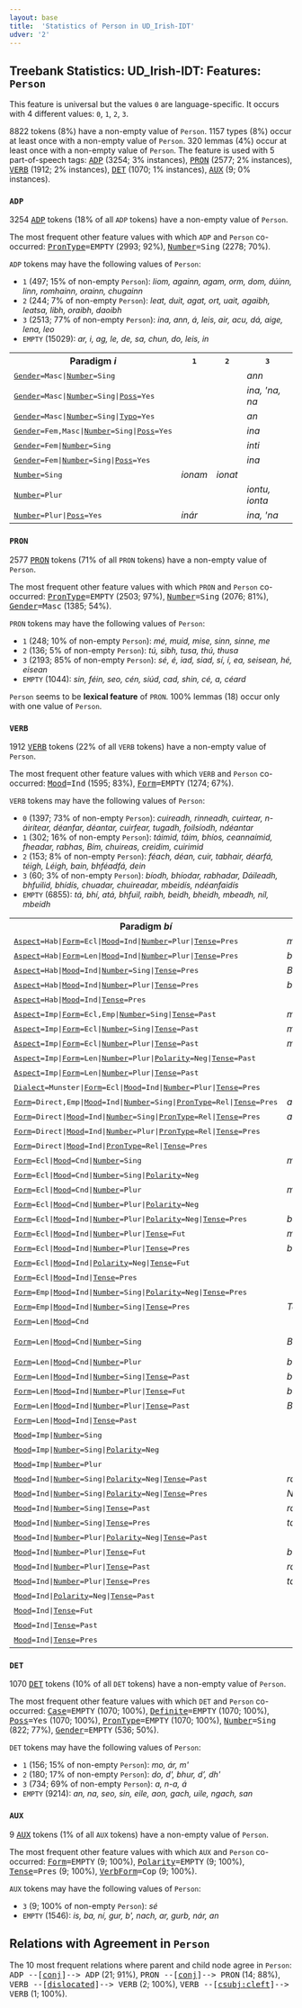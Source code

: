 ```yaml
---
layout: base
title:  'Statistics of Person in UD_Irish-IDT'
udver: '2'
---
```


## Treebank Statistics: UD_Irish-IDT: Features: `Person`

This feature is universal but the values `0` are language-specific.
It occurs with 4 different values: `0`, `1`, `2`, `3`.

8822 tokens (8%) have a non-empty value of `Person`.
1157 types (8%) occur at least once with a non-empty value of `Person`.
320 lemmas (4%) occur at least once with a non-empty value of `Person`.
The feature is used with 5 part-of-speech tags: <tt><a href="ga_idt-pos-ADP.html">ADP</a></tt> (3254; 3% instances), <tt><a href="ga_idt-pos-PRON.html">PRON</a></tt> (2577; 2% instances), <tt><a href="ga_idt-pos-VERB.html">VERB</a></tt> (1912; 2% instances), <tt><a href="ga_idt-pos-DET.html">DET</a></tt> (1070; 1% instances), <tt><a href="ga_idt-pos-AUX.html">AUX</a></tt> (9; 0% instances).

### `ADP`

3254 <tt><a href="ga_idt-pos-ADP.html">ADP</a></tt> tokens (18% of all `ADP` tokens) have a non-empty value of `Person`.

The most frequent other feature values with which `ADP` and `Person` co-occurred: <tt><a href="ga_idt-feat-PronType.html">PronType</a></tt><tt>=EMPTY</tt> (2993; 92%), <tt><a href="ga_idt-feat-Number.html">Number</a></tt><tt>=Sing</tt> (2278; 70%).

`ADP` tokens may have the following values of `Person`:

* `1` (497; 15% of non-empty `Person`): <em>liom, againn, agam, orm, dom, dúinn, linn, romhainn, orainn, chugainn</em>
* `2` (244; 7% of non-empty `Person`): <em>leat, duit, agat, ort, uait, agaibh, leatsa, libh, oraibh, daoibh</em>
* `3` (2513; 77% of non-empty `Person`): <em>ina, ann, á, leis, air, acu, dá, aige, lena, leo</em>
* `EMPTY` (15029): <em>ar, i, ag, le, de, sa, chun, do, leis, in</em>

<table>
  <tr><th>Paradigm <i>i</i></th><th><tt>1</tt></th><th><tt>2</tt></th><th><tt>3</tt></th></tr>
  <tr><td><tt><tt><a href="ga_idt-feat-Gender.html">Gender</a></tt><tt>=Masc</tt>|<tt><a href="ga_idt-feat-Number.html">Number</a></tt><tt>=Sing</tt></tt></td><td></td><td></td><td><em>ann</em></td></tr>
  <tr><td><tt><tt><a href="ga_idt-feat-Gender.html">Gender</a></tt><tt>=Masc</tt>|<tt><a href="ga_idt-feat-Number.html">Number</a></tt><tt>=Sing</tt>|<tt><a href="ga_idt-feat-Poss.html">Poss</a></tt><tt>=Yes</tt></tt></td><td></td><td></td><td><em>ina, 'na, na</em></td></tr>
  <tr><td><tt><tt><a href="ga_idt-feat-Gender.html">Gender</a></tt><tt>=Masc</tt>|<tt><a href="ga_idt-feat-Number.html">Number</a></tt><tt>=Sing</tt>|<tt><a href="ga_idt-feat-Typo.html">Typo</a></tt><tt>=Yes</tt></tt></td><td></td><td></td><td><em>an</em></td></tr>
  <tr><td><tt><tt><a href="ga_idt-feat-Gender.html">Gender</a></tt><tt>=Fem,Masc</tt>|<tt><a href="ga_idt-feat-Number.html">Number</a></tt><tt>=Sing</tt>|<tt><a href="ga_idt-feat-Poss.html">Poss</a></tt><tt>=Yes</tt></tt></td><td></td><td></td><td><em>ina</em></td></tr>
  <tr><td><tt><tt><a href="ga_idt-feat-Gender.html">Gender</a></tt><tt>=Fem</tt>|<tt><a href="ga_idt-feat-Number.html">Number</a></tt><tt>=Sing</tt></tt></td><td></td><td></td><td><em>inti</em></td></tr>
  <tr><td><tt><tt><a href="ga_idt-feat-Gender.html">Gender</a></tt><tt>=Fem</tt>|<tt><a href="ga_idt-feat-Number.html">Number</a></tt><tt>=Sing</tt>|<tt><a href="ga_idt-feat-Poss.html">Poss</a></tt><tt>=Yes</tt></tt></td><td></td><td></td><td><em>ina</em></td></tr>
  <tr><td><tt><tt><a href="ga_idt-feat-Number.html">Number</a></tt><tt>=Sing</tt></tt></td><td><em>ionam</em></td><td><em>ionat</em></td><td></td></tr>
  <tr><td><tt><tt><a href="ga_idt-feat-Number.html">Number</a></tt><tt>=Plur</tt></tt></td><td></td><td></td><td><em>iontu, ionta</em></td></tr>
  <tr><td><tt><tt><a href="ga_idt-feat-Number.html">Number</a></tt><tt>=Plur</tt>|<tt><a href="ga_idt-feat-Poss.html">Poss</a></tt><tt>=Yes</tt></tt></td><td><em>inár</em></td><td></td><td><em>ina, 'na</em></td></tr>
</table>

### `PRON`

2577 <tt><a href="ga_idt-pos-PRON.html">PRON</a></tt> tokens (71% of all `PRON` tokens) have a non-empty value of `Person`.

The most frequent other feature values with which `PRON` and `Person` co-occurred: <tt><a href="ga_idt-feat-PronType.html">PronType</a></tt><tt>=EMPTY</tt> (2503; 97%), <tt><a href="ga_idt-feat-Number.html">Number</a></tt><tt>=Sing</tt> (2076; 81%), <tt><a href="ga_idt-feat-Gender.html">Gender</a></tt><tt>=Masc</tt> (1385; 54%).

`PRON` tokens may have the following values of `Person`:

* `1` (248; 10% of non-empty `Person`): <em>mé, muid, mise, sinn, sinne, me</em>
* `2` (136; 5% of non-empty `Person`): <em>tú, sibh, tusa, thú, thusa</em>
* `3` (2193; 85% of non-empty `Person`): <em>sé, é, iad, siad, sí, í, ea, seisean, hé, eisean</em>
* `EMPTY` (1044): <em>sin, féin, seo, cén, siúd, cad, shin, cé, a, céard</em>

`Person` seems to be **lexical feature** of `PRON`. 100% lemmas (18) occur only with one value of `Person`.

### `VERB`

1912 <tt><a href="ga_idt-pos-VERB.html">VERB</a></tt> tokens (22% of all `VERB` tokens) have a non-empty value of `Person`.

The most frequent other feature values with which `VERB` and `Person` co-occurred: <tt><a href="ga_idt-feat-Mood.html">Mood</a></tt><tt>=Ind</tt> (1595; 83%), <tt><a href="ga_idt-feat-Form.html">Form</a></tt><tt>=EMPTY</tt> (1274; 67%).

`VERB` tokens may have the following values of `Person`:

* `0` (1397; 73% of non-empty `Person`): <em>cuireadh, rinneadh, cuirtear, n-áirítear, déanfar, déantar, cuirfear, tugadh, foilsíodh, ndéantar</em>
* `1` (302; 16% of non-empty `Person`): <em>táimid, táim, bhíos, ceannaímid, fheadar, rabhas, Bím, chuireas, creidim, cuirimid</em>
* `2` (153; 8% of non-empty `Person`): <em>féach, déan, cuir, tabhair, déarfá, téigh, Léigh, bain, bhféadfá, dein</em>
* `3` (60; 3% of non-empty `Person`): <em>bíodh, bhíodar, rabhadar, Dáileadh, bhfuilid, bhídís, chuadar, chuireadar, mbeidís, ndéanfaidís</em>
* `EMPTY` (6855): <em>tá, bhí, atá, bhfuil, raibh, beidh, bheidh, mbeadh, níl, mbeidh</em>

<table>
  <tr><th>Paradigm <i>bí</i></th><th><tt>1</tt></th><th><tt>2</tt></th><th><tt>3</tt></th><th><tt>0</tt></th></tr>
  <tr><td><tt><tt><a href="ga_idt-feat-Aspect.html">Aspect</a></tt><tt>=Hab</tt>|<tt><a href="ga_idt-feat-Form.html">Form</a></tt><tt>=Ecl</tt>|<tt><a href="ga_idt-feat-Mood.html">Mood</a></tt><tt>=Ind</tt>|<tt><a href="ga_idt-feat-Number.html">Number</a></tt><tt>=Plur</tt>|<tt><a href="ga_idt-feat-Tense.html">Tense</a></tt><tt>=Pres</tt></tt></td><td><em>mbímid</em></td><td></td><td></td><td></td></tr>
  <tr><td><tt><tt><a href="ga_idt-feat-Aspect.html">Aspect</a></tt><tt>=Hab</tt>|<tt><a href="ga_idt-feat-Form.html">Form</a></tt><tt>=Len</tt>|<tt><a href="ga_idt-feat-Mood.html">Mood</a></tt><tt>=Ind</tt>|<tt><a href="ga_idt-feat-Number.html">Number</a></tt><tt>=Plur</tt>|<tt><a href="ga_idt-feat-Tense.html">Tense</a></tt><tt>=Pres</tt></tt></td><td><em>bhímid</em></td><td></td><td></td><td></td></tr>
  <tr><td><tt><tt><a href="ga_idt-feat-Aspect.html">Aspect</a></tt><tt>=Hab</tt>|<tt><a href="ga_idt-feat-Mood.html">Mood</a></tt><tt>=Ind</tt>|<tt><a href="ga_idt-feat-Number.html">Number</a></tt><tt>=Sing</tt>|<tt><a href="ga_idt-feat-Tense.html">Tense</a></tt><tt>=Pres</tt></tt></td><td><em>Bím</em></td><td></td><td></td><td></td></tr>
  <tr><td><tt><tt><a href="ga_idt-feat-Aspect.html">Aspect</a></tt><tt>=Hab</tt>|<tt><a href="ga_idt-feat-Mood.html">Mood</a></tt><tt>=Ind</tt>|<tt><a href="ga_idt-feat-Number.html">Number</a></tt><tt>=Plur</tt>|<tt><a href="ga_idt-feat-Tense.html">Tense</a></tt><tt>=Pres</tt></tt></td><td><em>bímid</em></td><td></td><td></td><td></td></tr>
  <tr><td><tt><tt><a href="ga_idt-feat-Aspect.html">Aspect</a></tt><tt>=Hab</tt>|<tt><a href="ga_idt-feat-Mood.html">Mood</a></tt><tt>=Ind</tt>|<tt><a href="ga_idt-feat-Tense.html">Tense</a></tt><tt>=Pres</tt></tt></td><td></td><td></td><td></td><td><em>Bítear</em></td></tr>
  <tr><td><tt><tt><a href="ga_idt-feat-Aspect.html">Aspect</a></tt><tt>=Imp</tt>|<tt><a href="ga_idt-feat-Form.html">Form</a></tt><tt>=Ecl,Emp</tt>|<tt><a href="ga_idt-feat-Number.html">Number</a></tt><tt>=Sing</tt>|<tt><a href="ga_idt-feat-Tense.html">Tense</a></tt><tt>=Past</tt></tt></td><td><em>mbínnse</em></td><td></td><td></td><td></td></tr>
  <tr><td><tt><tt><a href="ga_idt-feat-Aspect.html">Aspect</a></tt><tt>=Imp</tt>|<tt><a href="ga_idt-feat-Form.html">Form</a></tt><tt>=Ecl</tt>|<tt><a href="ga_idt-feat-Number.html">Number</a></tt><tt>=Sing</tt>|<tt><a href="ga_idt-feat-Tense.html">Tense</a></tt><tt>=Past</tt></tt></td><td><em>mbínn</em></td><td></td><td></td><td></td></tr>
  <tr><td><tt><tt><a href="ga_idt-feat-Aspect.html">Aspect</a></tt><tt>=Imp</tt>|<tt><a href="ga_idt-feat-Form.html">Form</a></tt><tt>=Ecl</tt>|<tt><a href="ga_idt-feat-Number.html">Number</a></tt><tt>=Plur</tt>|<tt><a href="ga_idt-feat-Tense.html">Tense</a></tt><tt>=Past</tt></tt></td><td><em>mbímis</em></td><td></td><td></td><td></td></tr>
  <tr><td><tt><tt><a href="ga_idt-feat-Aspect.html">Aspect</a></tt><tt>=Imp</tt>|<tt><a href="ga_idt-feat-Form.html">Form</a></tt><tt>=Len</tt>|<tt><a href="ga_idt-feat-Number.html">Number</a></tt><tt>=Plur</tt>|<tt><a href="ga_idt-feat-Polarity.html">Polarity</a></tt><tt>=Neg</tt>|<tt><a href="ga_idt-feat-Tense.html">Tense</a></tt><tt>=Past</tt></tt></td><td></td><td></td><td><em>bhídís</em></td><td></td></tr>
  <tr><td><tt><tt><a href="ga_idt-feat-Aspect.html">Aspect</a></tt><tt>=Imp</tt>|<tt><a href="ga_idt-feat-Form.html">Form</a></tt><tt>=Len</tt>|<tt><a href="ga_idt-feat-Number.html">Number</a></tt><tt>=Plur</tt>|<tt><a href="ga_idt-feat-Tense.html">Tense</a></tt><tt>=Past</tt></tt></td><td></td><td></td><td><em>bhídís</em></td><td></td></tr>
  <tr><td><tt><tt><a href="ga_idt-feat-Dialect.html">Dialect</a></tt><tt>=Munster</tt>|<tt><a href="ga_idt-feat-Form.html">Form</a></tt><tt>=Ecl</tt>|<tt><a href="ga_idt-feat-Mood.html">Mood</a></tt><tt>=Ind</tt>|<tt><a href="ga_idt-feat-Number.html">Number</a></tt><tt>=Plur</tt>|<tt><a href="ga_idt-feat-Tense.html">Tense</a></tt><tt>=Pres</tt></tt></td><td></td><td></td><td><em>bhfuilid</em></td><td></td></tr>
  <tr><td><tt><tt><a href="ga_idt-feat-Form.html">Form</a></tt><tt>=Direct,Emp</tt>|<tt><a href="ga_idt-feat-Mood.html">Mood</a></tt><tt>=Ind</tt>|<tt><a href="ga_idt-feat-Number.html">Number</a></tt><tt>=Sing</tt>|<tt><a href="ga_idt-feat-PronType.html">PronType</a></tt><tt>=Rel</tt>|<tt><a href="ga_idt-feat-Tense.html">Tense</a></tt><tt>=Pres</tt></tt></td><td><em>atáimse</em></td><td></td><td></td><td></td></tr>
  <tr><td><tt><tt><a href="ga_idt-feat-Form.html">Form</a></tt><tt>=Direct</tt>|<tt><a href="ga_idt-feat-Mood.html">Mood</a></tt><tt>=Ind</tt>|<tt><a href="ga_idt-feat-Number.html">Number</a></tt><tt>=Sing</tt>|<tt><a href="ga_idt-feat-PronType.html">PronType</a></tt><tt>=Rel</tt>|<tt><a href="ga_idt-feat-Tense.html">Tense</a></tt><tt>=Pres</tt></tt></td><td><em>atáim</em></td><td></td><td></td><td></td></tr>
  <tr><td><tt><tt><a href="ga_idt-feat-Form.html">Form</a></tt><tt>=Direct</tt>|<tt><a href="ga_idt-feat-Mood.html">Mood</a></tt><tt>=Ind</tt>|<tt><a href="ga_idt-feat-Number.html">Number</a></tt><tt>=Plur</tt>|<tt><a href="ga_idt-feat-PronType.html">PronType</a></tt><tt>=Rel</tt>|<tt><a href="ga_idt-feat-Tense.html">Tense</a></tt><tt>=Pres</tt></tt></td><td></td><td></td><td><em>atáid</em></td><td></td></tr>
  <tr><td><tt><tt><a href="ga_idt-feat-Form.html">Form</a></tt><tt>=Direct</tt>|<tt><a href="ga_idt-feat-Mood.html">Mood</a></tt><tt>=Ind</tt>|<tt><a href="ga_idt-feat-PronType.html">PronType</a></tt><tt>=Rel</tt>|<tt><a href="ga_idt-feat-Tense.html">Tense</a></tt><tt>=Pres</tt></tt></td><td></td><td></td><td></td><td><em>atáthar</em></td></tr>
  <tr><td><tt><tt><a href="ga_idt-feat-Form.html">Form</a></tt><tt>=Ecl</tt>|<tt><a href="ga_idt-feat-Mood.html">Mood</a></tt><tt>=Cnd</tt>|<tt><a href="ga_idt-feat-Number.html">Number</a></tt><tt>=Sing</tt></tt></td><td><em>mbeinn</em></td><td></td><td></td><td></td></tr>
  <tr><td><tt><tt><a href="ga_idt-feat-Form.html">Form</a></tt><tt>=Ecl</tt>|<tt><a href="ga_idt-feat-Mood.html">Mood</a></tt><tt>=Cnd</tt>|<tt><a href="ga_idt-feat-Number.html">Number</a></tt><tt>=Sing</tt>|<tt><a href="ga_idt-feat-Polarity.html">Polarity</a></tt><tt>=Neg</tt></tt></td><td></td><td><em>mbeifeá</em></td><td></td><td></td></tr>
  <tr><td><tt><tt><a href="ga_idt-feat-Form.html">Form</a></tt><tt>=Ecl</tt>|<tt><a href="ga_idt-feat-Mood.html">Mood</a></tt><tt>=Cnd</tt>|<tt><a href="ga_idt-feat-Number.html">Number</a></tt><tt>=Plur</tt></tt></td><td><em>mbeimis</em></td><td></td><td><em>mbeidís</em></td><td></td></tr>
  <tr><td><tt><tt><a href="ga_idt-feat-Form.html">Form</a></tt><tt>=Ecl</tt>|<tt><a href="ga_idt-feat-Mood.html">Mood</a></tt><tt>=Cnd</tt>|<tt><a href="ga_idt-feat-Number.html">Number</a></tt><tt>=Plur</tt>|<tt><a href="ga_idt-feat-Polarity.html">Polarity</a></tt><tt>=Neg</tt></tt></td><td></td><td></td><td><em>mbeidís</em></td><td></td></tr>
  <tr><td><tt><tt><a href="ga_idt-feat-Form.html">Form</a></tt><tt>=Ecl</tt>|<tt><a href="ga_idt-feat-Mood.html">Mood</a></tt><tt>=Ind</tt>|<tt><a href="ga_idt-feat-Number.html">Number</a></tt><tt>=Plur</tt>|<tt><a href="ga_idt-feat-Polarity.html">Polarity</a></tt><tt>=Neg</tt>|<tt><a href="ga_idt-feat-Tense.html">Tense</a></tt><tt>=Pres</tt></tt></td><td><em>bhfuilimíd</em></td><td></td><td></td><td></td></tr>
  <tr><td><tt><tt><a href="ga_idt-feat-Form.html">Form</a></tt><tt>=Ecl</tt>|<tt><a href="ga_idt-feat-Mood.html">Mood</a></tt><tt>=Ind</tt>|<tt><a href="ga_idt-feat-Number.html">Number</a></tt><tt>=Plur</tt>|<tt><a href="ga_idt-feat-Tense.html">Tense</a></tt><tt>=Fut</tt></tt></td><td><em>mbeimid</em></td><td></td><td></td><td></td></tr>
  <tr><td><tt><tt><a href="ga_idt-feat-Form.html">Form</a></tt><tt>=Ecl</tt>|<tt><a href="ga_idt-feat-Mood.html">Mood</a></tt><tt>=Ind</tt>|<tt><a href="ga_idt-feat-Number.html">Number</a></tt><tt>=Plur</tt>|<tt><a href="ga_idt-feat-Tense.html">Tense</a></tt><tt>=Pres</tt></tt></td><td><em>bhfuilimid</em></td><td></td><td><em>bhfuilid</em></td><td></td></tr>
  <tr><td><tt><tt><a href="ga_idt-feat-Form.html">Form</a></tt><tt>=Ecl</tt>|<tt><a href="ga_idt-feat-Mood.html">Mood</a></tt><tt>=Ind</tt>|<tt><a href="ga_idt-feat-Polarity.html">Polarity</a></tt><tt>=Neg</tt>|<tt><a href="ga_idt-feat-Tense.html">Tense</a></tt><tt>=Fut</tt></tt></td><td></td><td></td><td></td><td><em>mbeifear</em></td></tr>
  <tr><td><tt><tt><a href="ga_idt-feat-Form.html">Form</a></tt><tt>=Ecl</tt>|<tt><a href="ga_idt-feat-Mood.html">Mood</a></tt><tt>=Ind</tt>|<tt><a href="ga_idt-feat-Tense.html">Tense</a></tt><tt>=Pres</tt></tt></td><td></td><td></td><td></td><td><em>bhfuiltear</em></td></tr>
  <tr><td><tt><tt><a href="ga_idt-feat-Form.html">Form</a></tt><tt>=Emp</tt>|<tt><a href="ga_idt-feat-Mood.html">Mood</a></tt><tt>=Ind</tt>|<tt><a href="ga_idt-feat-Number.html">Number</a></tt><tt>=Sing</tt>|<tt><a href="ga_idt-feat-Polarity.html">Polarity</a></tt><tt>=Neg</tt>|<tt><a href="ga_idt-feat-Tense.html">Tense</a></tt><tt>=Pres</tt></tt></td><td></td><td><em>nílirse</em></td><td></td><td></td></tr>
  <tr><td><tt><tt><a href="ga_idt-feat-Form.html">Form</a></tt><tt>=Emp</tt>|<tt><a href="ga_idt-feat-Mood.html">Mood</a></tt><tt>=Ind</tt>|<tt><a href="ga_idt-feat-Number.html">Number</a></tt><tt>=Sing</tt>|<tt><a href="ga_idt-feat-Tense.html">Tense</a></tt><tt>=Pres</tt></tt></td><td><em>Táimse</em></td><td></td><td></td><td></td></tr>
  <tr><td><tt><tt><a href="ga_idt-feat-Form.html">Form</a></tt><tt>=Len</tt>|<tt><a href="ga_idt-feat-Mood.html">Mood</a></tt><tt>=Cnd</tt></tt></td><td></td><td></td><td></td><td><em>bheifí</em></td></tr>
  <tr><td><tt><tt><a href="ga_idt-feat-Form.html">Form</a></tt><tt>=Len</tt>|<tt><a href="ga_idt-feat-Mood.html">Mood</a></tt><tt>=Cnd</tt>|<tt><a href="ga_idt-feat-Number.html">Number</a></tt><tt>=Sing</tt></tt></td><td><em>Bheinn</em></td><td><em>bheifeá, bheitheá</em></td><td></td><td></td></tr>
  <tr><td><tt><tt><a href="ga_idt-feat-Form.html">Form</a></tt><tt>=Len</tt>|<tt><a href="ga_idt-feat-Mood.html">Mood</a></tt><tt>=Cnd</tt>|<tt><a href="ga_idt-feat-Number.html">Number</a></tt><tt>=Plur</tt></tt></td><td><em>bheimís</em></td><td></td><td><em>bheidís</em></td><td></td></tr>
  <tr><td><tt><tt><a href="ga_idt-feat-Form.html">Form</a></tt><tt>=Len</tt>|<tt><a href="ga_idt-feat-Mood.html">Mood</a></tt><tt>=Ind</tt>|<tt><a href="ga_idt-feat-Number.html">Number</a></tt><tt>=Sing</tt>|<tt><a href="ga_idt-feat-Tense.html">Tense</a></tt><tt>=Past</tt></tt></td><td><em>bhíos</em></td><td></td><td></td><td></td></tr>
  <tr><td><tt><tt><a href="ga_idt-feat-Form.html">Form</a></tt><tt>=Len</tt>|<tt><a href="ga_idt-feat-Mood.html">Mood</a></tt><tt>=Ind</tt>|<tt><a href="ga_idt-feat-Number.html">Number</a></tt><tt>=Plur</tt>|<tt><a href="ga_idt-feat-Tense.html">Tense</a></tt><tt>=Fut</tt></tt></td><td><em>bheimid</em></td><td></td><td></td><td></td></tr>
  <tr><td><tt><tt><a href="ga_idt-feat-Form.html">Form</a></tt><tt>=Len</tt>|<tt><a href="ga_idt-feat-Mood.html">Mood</a></tt><tt>=Ind</tt>|<tt><a href="ga_idt-feat-Number.html">Number</a></tt><tt>=Plur</tt>|<tt><a href="ga_idt-feat-Tense.html">Tense</a></tt><tt>=Past</tt></tt></td><td><em>Bhíomar</em></td><td></td><td><em>bhíodar</em></td><td></td></tr>
  <tr><td><tt><tt><a href="ga_idt-feat-Form.html">Form</a></tt><tt>=Len</tt>|<tt><a href="ga_idt-feat-Mood.html">Mood</a></tt><tt>=Ind</tt>|<tt><a href="ga_idt-feat-Tense.html">Tense</a></tt><tt>=Past</tt></tt></td><td></td><td></td><td></td><td><em>bhíothas</em></td></tr>
  <tr><td><tt><tt><a href="ga_idt-feat-Mood.html">Mood</a></tt><tt>=Imp</tt>|<tt><a href="ga_idt-feat-Number.html">Number</a></tt><tt>=Sing</tt></tt></td><td></td><td></td><td><em>bíodh</em></td><td></td></tr>
  <tr><td><tt><tt><a href="ga_idt-feat-Mood.html">Mood</a></tt><tt>=Imp</tt>|<tt><a href="ga_idt-feat-Number.html">Number</a></tt><tt>=Sing</tt>|<tt><a href="ga_idt-feat-Polarity.html">Polarity</a></tt><tt>=Neg</tt></tt></td><td></td><td></td><td><em>bíodh</em></td><td></td></tr>
  <tr><td><tt><tt><a href="ga_idt-feat-Mood.html">Mood</a></tt><tt>=Imp</tt>|<tt><a href="ga_idt-feat-Number.html">Number</a></tt><tt>=Plur</tt></tt></td><td></td><td><em>bígí</em></td><td></td><td></td></tr>
  <tr><td><tt><tt><a href="ga_idt-feat-Mood.html">Mood</a></tt><tt>=Ind</tt>|<tt><a href="ga_idt-feat-Number.html">Number</a></tt><tt>=Sing</tt>|<tt><a href="ga_idt-feat-Polarity.html">Polarity</a></tt><tt>=Neg</tt>|<tt><a href="ga_idt-feat-Tense.html">Tense</a></tt><tt>=Past</tt></tt></td><td><em>rabhas</em></td><td></td><td></td><td></td></tr>
  <tr><td><tt><tt><a href="ga_idt-feat-Mood.html">Mood</a></tt><tt>=Ind</tt>|<tt><a href="ga_idt-feat-Number.html">Number</a></tt><tt>=Sing</tt>|<tt><a href="ga_idt-feat-Polarity.html">Polarity</a></tt><tt>=Neg</tt>|<tt><a href="ga_idt-feat-Tense.html">Tense</a></tt><tt>=Pres</tt></tt></td><td><em>Nílim</em></td><td></td><td></td><td></td></tr>
  <tr><td><tt><tt><a href="ga_idt-feat-Mood.html">Mood</a></tt><tt>=Ind</tt>|<tt><a href="ga_idt-feat-Number.html">Number</a></tt><tt>=Sing</tt>|<tt><a href="ga_idt-feat-Tense.html">Tense</a></tt><tt>=Past</tt></tt></td><td><em>rabhas</em></td><td></td><td></td><td></td></tr>
  <tr><td><tt><tt><a href="ga_idt-feat-Mood.html">Mood</a></tt><tt>=Ind</tt>|<tt><a href="ga_idt-feat-Number.html">Number</a></tt><tt>=Sing</tt>|<tt><a href="ga_idt-feat-Tense.html">Tense</a></tt><tt>=Pres</tt></tt></td><td><em>táim</em></td><td></td><td></td><td></td></tr>
  <tr><td><tt><tt><a href="ga_idt-feat-Mood.html">Mood</a></tt><tt>=Ind</tt>|<tt><a href="ga_idt-feat-Number.html">Number</a></tt><tt>=Plur</tt>|<tt><a href="ga_idt-feat-Polarity.html">Polarity</a></tt><tt>=Neg</tt>|<tt><a href="ga_idt-feat-Tense.html">Tense</a></tt><tt>=Past</tt></tt></td><td></td><td></td><td><em>rabhadar</em></td><td></td></tr>
  <tr><td><tt><tt><a href="ga_idt-feat-Mood.html">Mood</a></tt><tt>=Ind</tt>|<tt><a href="ga_idt-feat-Number.html">Number</a></tt><tt>=Plur</tt>|<tt><a href="ga_idt-feat-Tense.html">Tense</a></tt><tt>=Fut</tt></tt></td><td><em>beimid</em></td><td></td><td></td><td></td></tr>
  <tr><td><tt><tt><a href="ga_idt-feat-Mood.html">Mood</a></tt><tt>=Ind</tt>|<tt><a href="ga_idt-feat-Number.html">Number</a></tt><tt>=Plur</tt>|<tt><a href="ga_idt-feat-Tense.html">Tense</a></tt><tt>=Past</tt></tt></td><td><em>rabhamar</em></td><td></td><td><em>rabhadar</em></td><td></td></tr>
  <tr><td><tt><tt><a href="ga_idt-feat-Mood.html">Mood</a></tt><tt>=Ind</tt>|<tt><a href="ga_idt-feat-Number.html">Number</a></tt><tt>=Plur</tt>|<tt><a href="ga_idt-feat-Tense.html">Tense</a></tt><tt>=Pres</tt></tt></td><td><em>táimid</em></td><td></td><td><em>táid</em></td><td></td></tr>
  <tr><td><tt><tt><a href="ga_idt-feat-Mood.html">Mood</a></tt><tt>=Ind</tt>|<tt><a href="ga_idt-feat-Polarity.html">Polarity</a></tt><tt>=Neg</tt>|<tt><a href="ga_idt-feat-Tense.html">Tense</a></tt><tt>=Past</tt></tt></td><td></td><td></td><td></td><td><em>rabhthas</em></td></tr>
  <tr><td><tt><tt><a href="ga_idt-feat-Mood.html">Mood</a></tt><tt>=Ind</tt>|<tt><a href="ga_idt-feat-Tense.html">Tense</a></tt><tt>=Fut</tt></tt></td><td></td><td></td><td></td><td><em>beifear</em></td></tr>
  <tr><td><tt><tt><a href="ga_idt-feat-Mood.html">Mood</a></tt><tt>=Ind</tt>|<tt><a href="ga_idt-feat-Tense.html">Tense</a></tt><tt>=Past</tt></tt></td><td></td><td></td><td></td><td><em>rabhthas</em></td></tr>
  <tr><td><tt><tt><a href="ga_idt-feat-Mood.html">Mood</a></tt><tt>=Ind</tt>|<tt><a href="ga_idt-feat-Tense.html">Tense</a></tt><tt>=Pres</tt></tt></td><td></td><td></td><td></td><td><em>táthar</em></td></tr>
</table>

### `DET`

1070 <tt><a href="ga_idt-pos-DET.html">DET</a></tt> tokens (10% of all `DET` tokens) have a non-empty value of `Person`.

The most frequent other feature values with which `DET` and `Person` co-occurred: <tt><a href="ga_idt-feat-Case.html">Case</a></tt><tt>=EMPTY</tt> (1070; 100%), <tt><a href="ga_idt-feat-Definite.html">Definite</a></tt><tt>=EMPTY</tt> (1070; 100%), <tt><a href="ga_idt-feat-Poss.html">Poss</a></tt><tt>=Yes</tt> (1070; 100%), <tt><a href="ga_idt-feat-PronType.html">PronType</a></tt><tt>=EMPTY</tt> (1070; 100%), <tt><a href="ga_idt-feat-Number.html">Number</a></tt><tt>=Sing</tt> (822; 77%), <tt><a href="ga_idt-feat-Gender.html">Gender</a></tt><tt>=EMPTY</tt> (536; 50%).

`DET` tokens may have the following values of `Person`:

* `1` (156; 15% of non-empty `Person`): <em>mo, ár, m'</em>
* `2` (180; 17% of non-empty `Person`): <em>do, d', bhur, d’, dh'</em>
* `3` (734; 69% of non-empty `Person`): <em>a, n-a, á</em>
* `EMPTY` (9214): <em>an, na, seo, sin, eile, aon, gach, uile, ngach, san</em>

### `AUX`

9 <tt><a href="ga_idt-pos-AUX.html">AUX</a></tt> tokens (1% of all `AUX` tokens) have a non-empty value of `Person`.

The most frequent other feature values with which `AUX` and `Person` co-occurred: <tt><a href="ga_idt-feat-Form.html">Form</a></tt><tt>=EMPTY</tt> (9; 100%), <tt><a href="ga_idt-feat-Polarity.html">Polarity</a></tt><tt>=EMPTY</tt> (9; 100%), <tt><a href="ga_idt-feat-Tense.html">Tense</a></tt><tt>=Pres</tt> (9; 100%), <tt><a href="ga_idt-feat-VerbForm.html">VerbForm</a></tt><tt>=Cop</tt> (9; 100%).

`AUX` tokens may have the following values of `Person`:

* `3` (9; 100% of non-empty `Person`): <em>sé</em>
* `EMPTY` (1546): <em>is, ba, ní, gur, b', nach, ar, gurb, nár, an</em>

## Relations with Agreement in `Person`

The 10 most frequent relations where parent and child node agree in `Person`:
<tt>ADP --[<tt><a href="ga_idt-dep-conj.html">conj</a></tt>]--> ADP</tt> (21; 91%),
<tt>PRON --[<tt><a href="ga_idt-dep-conj.html">conj</a></tt>]--> PRON</tt> (14; 88%),
<tt>VERB --[<tt><a href="ga_idt-dep-dislocated.html">dislocated</a></tt>]--> VERB</tt> (2; 100%),
<tt>VERB --[<tt><a href="ga_idt-dep-csubj-cleft.html">csubj:cleft</a></tt>]--> VERB</tt> (1; 100%).

